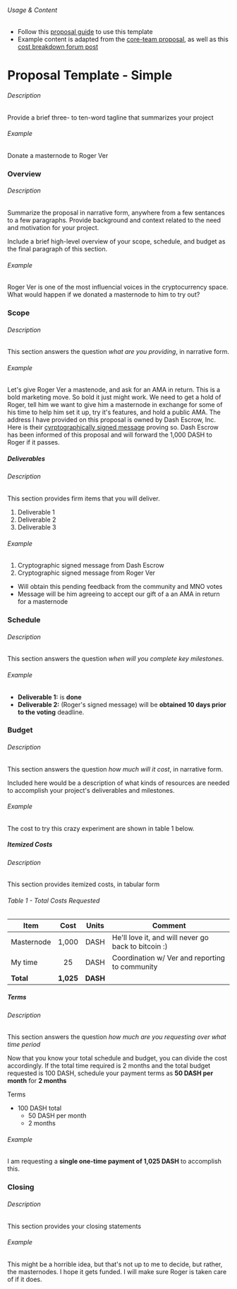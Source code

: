 ###### Usage & Content
* Follow this [proposal guide](https://github.com/dashcommunity/guides/blob/master/create_proposal_from_template.md) to use this template
* Example content is adapted from the [core-team proposal](https://www.dashcentral.org/p/core-team), as well as this [cost breakdown forum post](https://www.dash.org/forum/threads/core-proposal-split-proposal.9188/) 

# Proposal Template - Simple

###### Description
Provide a brief three- to ten-word tagline that summarizes your project 

###### Example
Donate a masternode to Roger Ver

### Overview

###### Description
Summarize the proposal in narrative form, anywhere from a few sentances to a few paragraphs.  Provide background and context related to the need and motivation for your project.  

Include a brief high-level overview of your scope, schedule, and budget as the final paragraph of this section.

###### Example
Roger Ver is one of the most influencial voices in the cryptocurrency space.  What would happen if we donated a masternode to him to try out?

### Scope

###### Description
This section answers the question *what are you providing*, in narrative form.

###### Example
Let's give Roger Ver a mastenode, and ask for an AMA in return.  This is a bold marketing move.  So bold it just might work.  We need to get a hold of Roger, tell him we want to give him a masternode in exchange for some of his time to help him set it up, try it's features, and hold a public AMA.  The address I have provided on this proposal is owned by Dash Escrow, Inc.  Here is their [cyrptographically signed message](dummylink) proving so.  Dash Escrow has been informed of this proposal and will forward the 1,000 DASH to Roger if it passes. 

##### Deliverables

###### Description
This section provides firm items that you will deliver.

1. Deliverable 1
2. Deliverable 2
3. Deliverable 3

###### Example

1. Cryptographic signed message from Dash Escrow 
2. Cryptographic signed message from Roger Ver
  * Will obtain this pending feedback from the community and MNO votes
  * Message will be him agreeing to accept our gift of a an AMA in return for a masternode

### Schedule

###### Description
This section answers the question *when will you complete key milestones*.  

###### Example

* **Deliverable 1:** is **done**
* **Deliverable 2:** (Roger's signed message) will be **obtained 10 days prior to the voting** deadline. 

### Budget

###### Description
This section answers the question *how much will it cost*, in narrative form.  

Included here would be a description of what kinds of resources are needed to accomplish your project's deliverables and milestones.  

###### Example

The cost to try this crazy experiment are shown in table 1 below.

##### Itemized Costs

###### Description
This section provides itemized costs, in tabular form

###### Table 1 - Total Costs Requested
|   Item        |    Cost   |   Units  |                       Comment                        |
|---------------|:---------:|:--------:|------------------------------------------------------|
| Masternode    |   1,000   |    DASH  | He'll love it, and will never go back to bitcoin :)  |
| My time       |      25   |    DASH  | Coordination w/ Ver and reporting to community       |
| **Total**     | **1,025** | **DASH** |                                                      |

##### Terms

###### Description
This section answers the question *how much are you requesting over what time period*

Now that you know your total schedule and budget, you can divide the cost accordingly.  If the total time required is 2 months and the total budget requested is 100 DASH, schedule your payment terms as **50 DASH per month** for **2 months**

Terms
* 100 DASH total
  * 50 DASH per month
  * 2 months

###### Example
I am requesting a **single one-time payment of 1,025 DASH**  to accomplish this. 

### Closing

###### Description
This section provides your closing statements

###### Example
This might be a horrible idea, but that's not up to me to decide, but rather, the masternodes.  I hope it gets funded.  I will make sure Roger is taken care of if it does.

